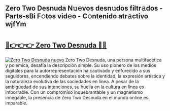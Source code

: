 ## Zero Two Desnuda N𝚞𝚎vos desn𝚞dos filtr𝚊dos - Parts-sBi F𝚘tos vid𝚎o - C𝚘ntenido atr𝚊ctivo wjfYm

# <h2><a href="http://mbcsemb.tromn.icu/?c=Zero+Two+Desnuda">🔗👉👉👉 Zero Two Desnuda 🔗🔗</a></h2>

[![Zero Two Desnuda nuevo](https://i.imgur.com/pEAQMta.gif)](http://mbcsemb.tromn.icu/?c=Zero+Two+Desnuda)
Zero Two Desnuda, una persona multifacética y polémica, desafía la descripción simple. Su uso pionero de los medios digitales para la autorrepresentación ha cautivado y enfurecido a sus seguidores, encendiendo debates sobre la identidad, la expresión artística y la naturaleza evolutiva de las sociedades en línea. A pesar de la ambigüedad de sus intenciones, su huella en la cultura en línea es imborrable. Con un compromiso inquebrantable y un magnetismo innegable, la presencia de Zero Two Desnuda en el mundo online es imparable.
